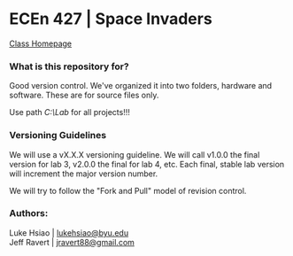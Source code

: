 # ECEn 427 | Space Invaders #

[Class Homepage](http://ee427plblabs.groups.et.byu.net/wiki/doku.php?id=start)


### What is this repository for? ###

Good version control.  We've organized it into two folders, hardware and software.  These are for source files only.

Use path *C:\Lab* for all projects!!!

### Versioning Guidelines ###
We will use a vX.X.X versioning guideline.  We will call v1.0.0 the final version for lab 3, v2.0.0 the final for lab 4, etc.  Each final, stable lab version will increment the major version number. 

We will try to follow the "Fork and Pull" model of revision control.

### Authors: ###
Luke Hsiao | lukehsiao@byu.edu  
Jeff Ravert | jravert88@gmail.com 